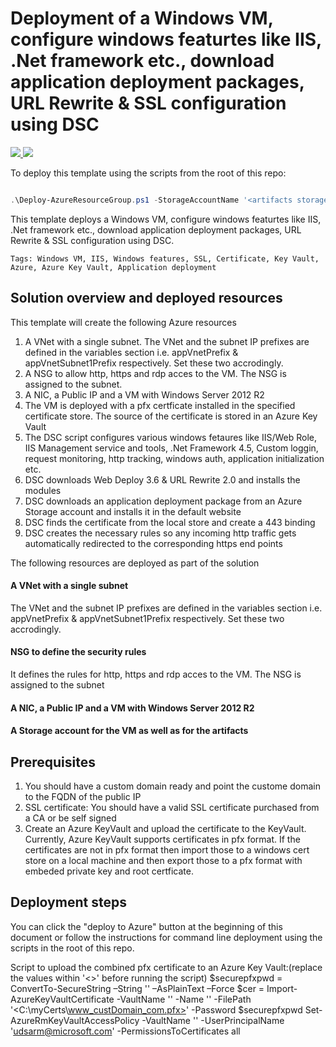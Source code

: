 # Deployment of a Windows VM, configure windows featurtes like IIS, .Net framework etc., download application deployment packages, URL Rewrite & SSL configuration using DSC

<a href="https://portal.azure.com/#create/Microsoft.Template/uri/https%3A%2F%2Fraw.githubusercontent.com%2FTVDKoni%2Fazure-quickstart-templates%2Fmaster%2F201-vm-win-iis-app-ssl%2Fazuredeploy.json" target="_blank">
<img src="https://raw.githubusercontent.com/TVDKoni/azure-quickstart-templates/master/201-vm-win-iis-app-ssl/images/deploytoazure.png"/>
</a>
<a href="http://armviz.io/#/?load=https%3A%2F%2Fraw.githubusercontent.com%2FTVDKoni%2Fazure-quickstart-templates%2Fmaster%2F201-vm-win-iis-app-ssl%2Fazuredeploy.json" target="_blank">
<img src="https://raw.githubusercontent.com/TVDKoni/azure-quickstart-templates/master/201-vm-win-iis-app-ssl/images/visualizebutton.png"/>
</a>

To deploy this template using the scripts from the root of this repo: 
```PowerShell

.\Deploy-AzureResourceGroup.ps1 -StorageAccountName '<artifacts storage account name>' -ResourceGroupName '<Resource guroup name>' -ResourceGroupLocation '<RG location>' -TemplateFile .\azuredeploy.json -TemplateParametersFile .\azuredeploy.parameters.json -ArtifactStagingDirectory '.' -DSCSourceFolder '.\dsc' -UploadArtifacts
```

This template deploys a  Windows VM, configure windows featurtes like IIS, .Net framework etc., download application deployment packages, URL Rewrite & SSL configuration using DSC. 

`Tags: Windows VM, IIS, Windows features, SSL, Certificate, Key Vault, Azure, Azure Key Vault, Application deployment`

## Solution overview and deployed resources

This template will create the following Azure resources
1) A VNet with a single subnet. The VNet and the subnet IP prefixes are defined in the variables section i.e. appVnetPrefix & appVnetSubnet1Prefix respectively. Set these two accrodingly. <br/>
2) A NSG to allow http, https and rdp acces to the VM. The NSG is assigned to the subnet.<br/>
3) A NIC, a Public IP and a VM with Windows Server 2012 R2<br/>
4) The VM is deployed with a pfx certficate installed in the specified certificate store. The source of the certificate is stored in an Azure Key Vault<br/>
5) The DSC script configures various windows fetaures like IIS/Web Role, IIS Management service and tools, .Net Framework 4.5, Custom loggin, request monitoring, http tracking, windows auth, application initialization etc.<br/> 
6) DSC downloads Web Deploy 3.6 & URL Rewrite 2.0 and installs the modules<br/>
7) DSC downloads an application deployment package from an Azure Storage account and installs it in the default website <br/>
8) DSC finds the certificate from the local store and create a 443 binding <br/>
9) DSC creates the necessary rules so any incoming http traffic gets automatically redirected to the corresponding https end points<br/>


The following resources are deployed as part of the solution

#### A VNet with a single subnet 
The VNet and the subnet IP prefixes are defined in the variables section i.e. appVnetPrefix & appVnetSubnet1Prefix respectively. Set these two accrodingly.

#### NSG to define the security rules
It defines the rules for http, https and rdp acces to the VM. The NSG is assigned to the subnet

#### A NIC, a Public IP and a VM with Windows Server 2012 R2

#### A Storage account for the VM as well as for the artifacts

## Prerequisites
1) You should have a custom domain ready and point the custome domain to the FQDN of the public IP <br/>
2) SSL certificate: You should have a valid SSL certificate purchased from a CA or be self signed <br/>
3) Create an Azure KeyVault and upload the certificate to the KeyVault. Currently, Azure KeyVault supports certificates in pfx format. If the certificates are not in pfx format then import those to a windows cert store on a local machine and then export those to a pfx format with embeded private key and root certficate. <br/>

## Deployment steps

You can click the "deploy to Azure" button at the beginning of this document or follow the instructions for command line deployment using the scripts in the root of this repo.

Script to upload the combined pfx certificate to an Azure Key Vault:(replace the values within '<>' before running the script)
$securepfxpwd = ConvertTo-SecureString –String '<strongpassword>' –AsPlainText –Force
$cer = Import-AzureKeyVaultCertificate -VaultName '<Azurekeyvaultname>' -Name '<CertStoreName>' -FilePath '<C:\myCerts\www_custDomain_com.pfx>' -Password $securepfxpwd
Set-AzureRmKeyVaultAccessPolicy -VaultName '<Azurekeyvaultname>' -UserPrincipalName '<udsarm@microsoft.com>' -PermissionsToCertificates all
